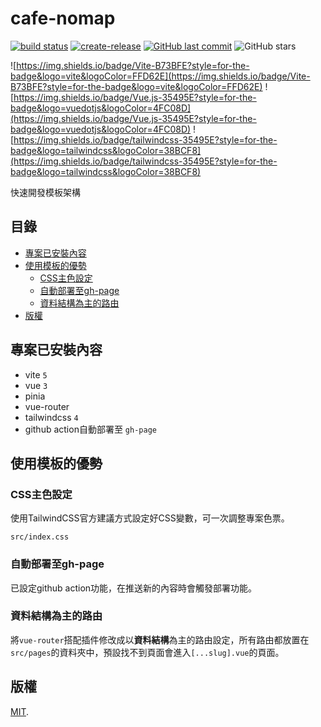 # cafe-nomap
[![build status](https://github.com/connectshark/cafe-nomap/actions/workflows/deploy.yml/badge.svg?branch=main)](https://github.com/connectshark/cafe-nomap/actions/workflows/deploy.yml)
[![create-release](https://github.com/connectshark/cafe-nomap/actions/workflows/create-release.yml/badge.svg?branch=main)](https://github.com/connectshark/cafe-nomap/actions/workflows/create-release.yml)
[![GitHub last commit](https://img.shields.io/github/last-commit/connectshark/cafe-nomap.svg?style=flat)](https://github.com/connectshark/cafe-nomap)
![GitHub stars](https://img.shields.io/github/stars/connectshark/cafe-nomap.svg?style=social&label=Stars&style=plastic)


![https://img.shields.io/badge/Vite-B73BFE?style=for-the-badge&logo=vite&logoColor=FFD62E](https://img.shields.io/badge/Vite-B73BFE?style=for-the-badge&logo=vite&logoColor=FFD62E)
![https://img.shields.io/badge/Vue.js-35495E?style=for-the-badge&logo=vuedotjs&logoColor=4FC08D](https://img.shields.io/badge/Vue.js-35495E?style=for-the-badge&logo=vuedotjs&logoColor=4FC08D)
![https://img.shields.io/badge/tailwindcss-35495E?style=for-the-badge&logo=tailwindcss&logoColor=38BCF8](https://img.shields.io/badge/tailwindcss-35495E?style=for-the-badge&logo=tailwindcss&logoColor=38BCF8)

快速開發模板架構

## 目錄

- [專案已安裝內容](#專案已安裝內容)
- [使用模板的優勢](#使用模板的優勢)
  - [CSS主色設定](#css主色設定)
  - [自動部署至gh-page](#自動部署至gh-page)
  - [資料結構為主的路由](#資料結構為主的路由)
- [版權](#版權)
## 專案已安裝內容

- vite `5`
- vue `3`
- pinia
- vue-router
- tailwindcss `4`
- github action自動部署至 `gh-page`

## 使用模板的優勢

### CSS主色設定

使用TailwindCSS官方建議方式設定好CSS變數，可一次調整專案色票。

`src/index.css`

### 自動部署至gh-page

已設定github action功能，在推送新的內容時會觸發部署功能。

### 資料結構為主的路由

將`vue-router`搭配插件修改成以**資料結構**為主的路由設定，所有路由都放置在`src/pages`的資料夾中，預設找不到頁面會進入`[...slug].vue`的頁面。

## 版權

[MIT](/LICENSE).